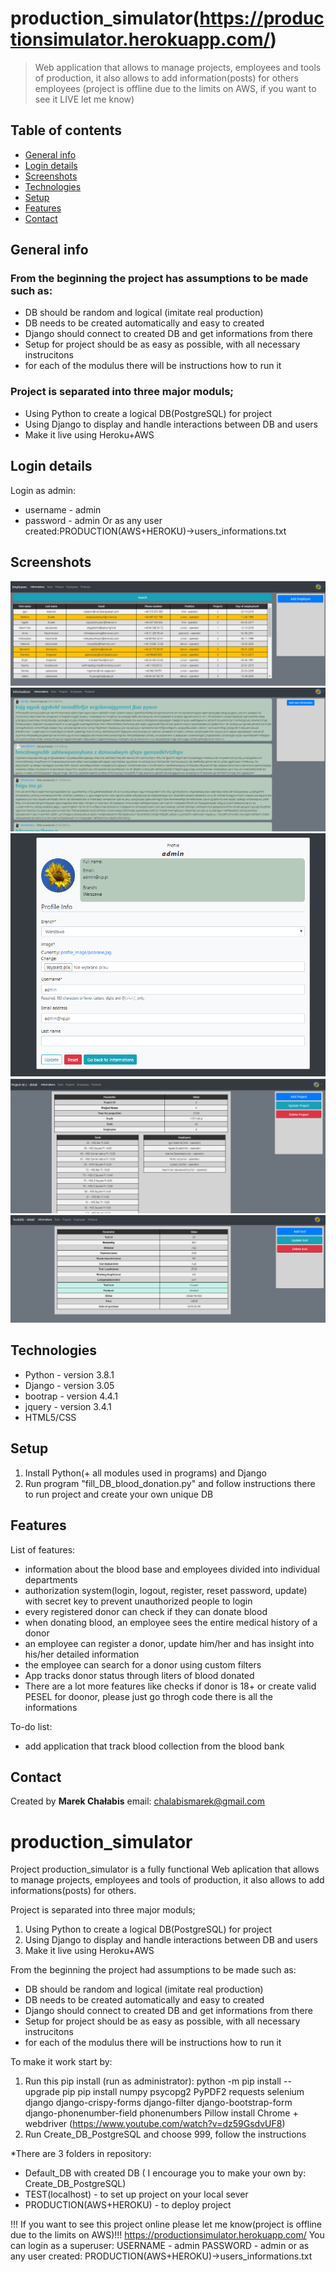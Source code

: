 # production_simulator(https://productionsimulator.herokuapp.com/)
> Web application that allows to manage projects, employees and tools of production, it also allows to add information(posts) for others employees (project is offline due to the limits on AWS, if you want to see it LIVE let me know)

## Table of contents
* [General info](#general-info)
* [Login details](#login-details)
* [Screenshots](#screenshots)
* [Technologies](#technologies)
* [Setup](#setup)
* [Features](#features)
* [Contact](#contact)

## General info
### From the beginning the project has assumptions to be made such as:
* DB should be random and logical (imitate real production)
* DB needs to be created automatically and easy to created 
* Django should connect to created DB and get informations from there
* Setup for project should be as easy as possible, with all necessary instrucitons
* for each of the modulus there will be instructions how to run it

### Project is separated into three major moduls;
* Using Python to create a logical DB(PostgreSQL) for project
* Using Django to display and handle interactions between DB and users
* Make it live using Heroku+AWS

## Login details
Login as admin:
* username - admin
* password - admin
Or as any user created:PRODUCTION(AWS+HEROKU)->users_informations.txt

## Screenshots
![Employee](./img/employee.PNG)
![Information](./img/information.PNG)
![Profile](./img/profile.PNG)
![Project](./img/project.PNG)
![Tool](./img/tool.PNG)

## Technologies
* Python - version 3.8.1
* Django - version 3.05
* bootrap - version 4.4.1
* jquery - version 3.4.1
* HTML5/CSS

## Setup
1. Install Python(+ all modules used in programs) and Django 
2. Run program "fill_DB_blood_donation.py" and follow instructions there to run project and create your own unique DB

## Features
List of features:
* information about the blood base and employees divided into individual departments
* authorization system(login, logout, register, reset password, update) with secret key to prevent unauthorized people to login
* every registered donor can check if they can donate blood
* when donating blood, an employee sees the entire medical history of a donor
* an employee can register a donor, update him/her and has insight into his/her detailed information
* the employee can search for a donor using custom filters
* App tracks donor status through liters of blood donated
* There are a lot more features like checks if donor is 18+ or create valid PESEL for doonor, please just go throgh code there is all the informations

To-do list:
* add application that track blood collection from the blood bank

## Contact
Created by <b>Marek Chałabis</b> email: chalabismarek@gmail.com








# production_simulator
Project production_simulator is a fully functional Web aplication that allows to manage projects, employees and tools of production, it also allows to add informations(posts) for others.

Project is separated into three major moduls;
1. Using Python to create a logical DB(PostgreSQL) for project
2. Using Django to display and handle interactions between DB and users
3. Make it live using Heroku+AWS
 
From the beginning the project had assumptions to be made such as:
- DB should be random and logical (imitate real production)
- DB needs to be created automatically and easy to created 
- Django should connect to created DB and get informations from there
- Setup for project should be as easy as possible, with all necessary instrucitons
- for each of the modulus there will be instructions how to run it

To make it work start by:
1. Run this pip install (run as administrator):
	python -m pip install --upgrade pip 
	pip install numpy psycopg2 PyPDF2 requests selenium django django-crispy-forms django-filter django-bootstrap-form django-phonenumber-field phonenumbers  Pillow 
	install Chrome + webdriver (https://www.youtube.com/watch?v=dz59GsdvUF8)
2. Run Create_DB_PostgreSQL and choose 999, follow the instructions

*There are 3 folders in repository:
- Default_DB with created DB (
I encourage you to make your own by: Create_DB_PostgreSQL)
- TEST(localhost) - to set up project on your local sever
- PRODUCTION(AWS+HEROKU) - to deploy project 

!!! If you want to see this project online please let me know(project is offline due to the limits on AWS)!!!
https://productionsimulator.herokuapp.com/
You can login as a superuser:
USERNAME - admin
PASSWORD - admin
or as any user created:
PRODUCTION(AWS+HEROKU)->users_informations.txt
